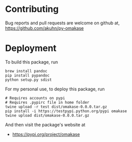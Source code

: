 # Contributing

Bug reports and pull requests are welcome on github at, https://github.com/akuhn/py-omakase

# Deployment

To build this package, run

    brew install pandoc
    pip install pypandoc
    python setup.py sdist

For my personal use, to deploy this package, run

    # Requires accounts on pypi
    # Requires .pypirc file in home folder
    twine upload -r test dist/omakase-0.0.0.tar.gz
    pip install -i https://testpypi.python.org/pypi omakase
    twine upload dist/omakase-0.0.0.tar.gz

And then visit the package's website at

- https://pypi.org/project/omakase
